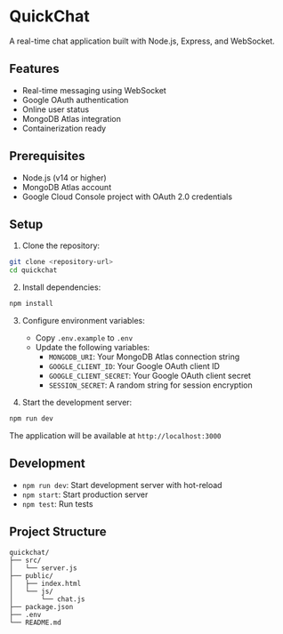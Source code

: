 # QuickChat

A real-time chat application built with Node.js, Express, and WebSocket.

## Features

- Real-time messaging using WebSocket
- Google OAuth authentication
- Online user status
- MongoDB Atlas integration
- Containerization ready

## Prerequisites

- Node.js (v14 or higher)
- MongoDB Atlas account
- Google Cloud Console project with OAuth 2.0 credentials

## Setup

1. Clone the repository:
```bash
git clone <repository-url>
cd quickchat
```

2. Install dependencies:
```bash
npm install
```

3. Configure environment variables:
   - Copy `.env.example` to `.env`
   - Update the following variables:
     - `MONGODB_URI`: Your MongoDB Atlas connection string
     - `GOOGLE_CLIENT_ID`: Your Google OAuth client ID
     - `GOOGLE_CLIENT_SECRET`: Your Google OAuth client secret
     - `SESSION_SECRET`: A random string for session encryption

4. Start the development server:
```bash
npm run dev
```

The application will be available at `http://localhost:3000`

## Development

- `npm run dev`: Start development server with hot-reload
- `npm start`: Start production server
- `npm test`: Run tests

## Project Structure

```
quickchat/
├── src/
│   └── server.js
├── public/
│   ├── index.html
│   └── js/
│       └── chat.js
├── package.json
├── .env
└── README.md
```
